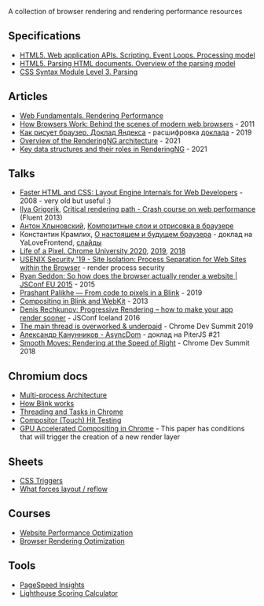 A collection of browser rendering and rendering performance resources

## Specifications
- [HTML5. Web application APIs. Scripting. Event Loops. Processing model](https://html.spec.whatwg.org/multipage/webappapis.html#event-loop-processing-model)
- [HTML5. Parsing HTML documents. Overview of the parsing model](https://html.spec.whatwg.org/multipage/parsing.html#overview-of-the-parsing-model)
- [CSS Syntax Module Level 3. Parsing](https://www.w3.org/TR/css-syntax-3/#parsing)

## Articles
- [Web Fundamentals. Rendering Performance](https://developers.google.com/web/fundamentals/performance/rendering/)
- [How Browsers Work: Behind the scenes of modern web browsers](https://www.html5rocks.com/en/tutorials/internals/howbrowserswork/) - 2011
- [Как рисует браузер. Доклад Яндекса](https://habr.com/ru/company/yandex/blog/468165/) - расшифровка [доклада](https://www.youtube.com/watch?t=6217&v=Xg-oZp0EcYc) - 2019
- [Overview of the RenderingNG architecture](https://developer.chrome.com/blog/renderingng-architecture/) - 2021
- [Key data structures and their roles in RenderingNG](https://developer.chrome.com/blog/renderingng-data-structures/) - 2021

## Talks
- [Faster HTML and CSS: Layout Engine Internals for Web Developers](https://www.youtube.com/watch?v=a2_6bGNZ7bA) - 2008 - very old but useful :)
- [Ilya Grigorik](https://twitter.com/igrigorik), [Critical rendering path - Crash course on web performance](https://www.youtube.com/watch?v=PkOBnYxqj3k) (Fluent 2013)
- [Антон Хлыновский](https://twitter.com/subzey), [Композитные слои и отрисовка в браузере](https://www.youtube.com/watch?v=3rWwFN2ckh0)
- Константин Крамлих, [О настоящем и будущем браузера](https://www.youtube.com/watch?v=6OLVN_gprow) - доклад на YaLoveFrontend, [слайды](https://yadi.sk/i/JH5CHqg91MUcmA)
- [Life of a Pixel. Chrome University 2020](https://www.youtube.com/watch?v=PwYxv-43iM4), [2019](https://www.youtube.com/watch?v=m-J-tbAlFic), [2018](https://www.youtube.com/watch?v=zVwDTLOOSmY)
- [USENIX Security '19 - Site Isolation: Process Separation for Web Sites within the Browser](https://www.youtube.com/watch?v=YvVwrcaxxbQ) - render process security
- [Ryan Seddon: So how does the browser actually render a website | JSConf EU 2015](https://www.youtube.com/watch?v=SmE4OwHztCc) - 2015
- [Prashant Palikhe — From code to pixels in a Blink](https://www.youtube.com/watch?v=rVb0pfGFZFw) - 2019
- [Compositing in Blink and WebKit](https://www.youtube.com/watch?v=Lpk1dYdo62o) - 2013
- [Denis Rechkunov: Progressive Rendering – how to make your app render sooner](https://www.youtube.com/watch?v=aRaQe9n1lPk) - JSConf Iceland 2016
- [The main thread is overworked & underpaid](https://www.youtube.com/watch?v=7Rrv9qFMWNM) - Chrome Dev Summit 2019
- [Александр Канунников - AsyncDom](https://www.youtube.com/watch?v=qZaby7iOVts) - доклад на PiterJS #21
- [Smooth Moves: Rendering at the Speed of Right](https://www.youtube.com/watch?v=AB9qSUhlxh8) - Chrome Dev Summit 2018

## Chromium docs

- [Multi-process Architecture](https://www.chromium.org/developers/design-documents/multi-process-architecture)
- [How Blink works](https://docs.google.com/document/d/1aitSOucL0VHZa9Z2vbRJSyAIsAz24kX8LFByQ5xQnUg/)
- [Threading and Tasks in Chrome](https://chromium.googlesource.com/chromium/src/+/master/docs/threading_and_tasks.md)
- [Compositor (Touch) Hit Testing](https://www.chromium.org/developers/design-documents/compositor-hit-testing)
- [GPU Accelerated Compositing in Chrome](https://www.chromium.org/developers/design-documents/gpu-accelerated-compositing-in-chrome) - This paper has conditions that will trigger the creation of a new render layer

## Sheets

- [CSS Triggers](https://csstriggers.com/)
- [What forces layout / reflow](https://gist.github.com/paulirish/5d52fb081b3570c81e3a)

## Courses
- [Website Performance Optimization](https://classroom.udacity.com/courses/ud884)
- [Browser Rendering Optimization](https://classroom.udacity.com/courses/ud860)

## Tools

- [PageSpeed Insights](https://developers.google.com/speed/pagespeed/insights/)
- [Lighthouse Scoring Calculator](https://googlechrome.github.io/lighthouse/scorecalc/)
